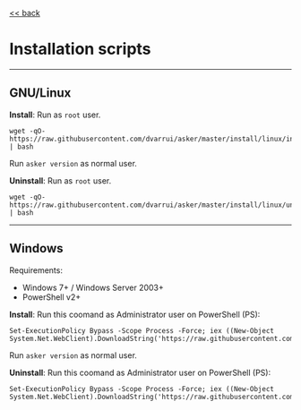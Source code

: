 
[<< back](README.md)

# Installation scripts

---
## GNU/Linux

**Install**: Run as `root` user.
```
wget -qO- https://raw.githubusercontent.com/dvarrui/asker/master/install/linux/install_asker.sh | bash
```

Run `asker version` as normal user.

**Uninstall**: Run as `root` user.
```
wget -qO- https://raw.githubusercontent.com/dvarrui/asker/master/install/linux/uninstall_asker.sh | bash
```

---
## Windows

Requirements:
* Windows 7+ / Windows Server 2003+
* PowerShell v2+

**Install**: Run this coomand as Administrator user on PowerShell (PS):
```
Set-ExecutionPolicy Bypass -Scope Process -Force; iex ((New-Object System.Net.WebClient).DownloadString('https://raw.githubusercontent.com/dvarrui/asker/master/install/windows/install_asker.ps1'))
```

Run `asker version` as normal user.

**Uninstall**: Run this coomand as Administrator user on PowerShell (PS):

```
Set-ExecutionPolicy Bypass -Scope Process -Force; iex ((New-Object System.Net.WebClient).DownloadString('https://raw.githubusercontent.com/dvarrui/asker/master/install/windows/uninstall_asker.ps1'))
```
